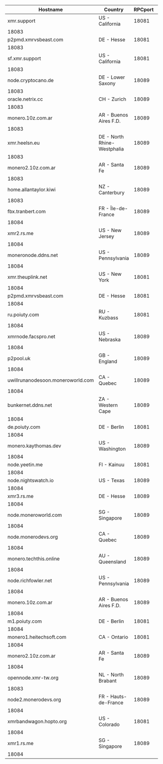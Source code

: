 Hostname | Country | RPCport | P2Pport
--- | --- | --- | ---
xmr.support | US - California | 18081
 | 18083
p2pmd.xmrvsbeast.com | DE - Hesse | 18081
 | 18083
sf.xmr.support | US - California | 18081
 | 18083
node.cryptocano.de | DE - Lower Saxony | 18089
 | 18083
oracle.netrix.cc | CH - Zurich | 18089
 | 18083
monero.10z.com.ar | AR - Buenos Aires F.D. | 18089
 | 18083
xmr.heelsn.eu | DE - North Rhine-Westphalia | 18089
 | 18083
monero2.10z.com.ar | AR - Santa Fe | 18089
 | 18083
home.allantaylor.kiwi | NZ - Canterbury | 18089
 | 18083
fbx.tranbert.com | FR - Île-de-France | 18089
 | 18084
xmr2.rs.me | US - New Jersey | 18089
 | 18084
moneronode.ddns.net | US - Pennsylvania | 18089
 | 18084
xmr.theuplink.net | US - New York | 18081
 | 18084
p2pmd.xmrvsbeast.com | DE - Hesse | 18081
 | 18084
ru.poiuty.com | RU - Kuzbass | 18081
 | 18084
xmrnode.facspro.net | US - Nebraska | 18089
 | 18084
p2pool.uk | GB - England | 18089
 | 18084
uwillrunanodesoon.moneroworld.com | CA - Quebec | 18089
 | 18084
bunkernet.ddns.net | ZA - Western Cape | 18089
 | 18084
de.poiuty.com | DE - Berlin | 18081
 | 18084
monero.kaythomas.dev | US - Washington | 18089
 | 18084
node.yeetin.me | FI - Kainuu | 18081
 | 18084
node.nightswatch.io | US - Texas | 18089
 | 18084
xmr3.rs.me | DE - Hesse | 18089
 | 18084
node.moneroworld.com | SG - Singapore | 18089
 | 18084
node.monerodevs.org | CA - Quebec | 18089
 | 18084
monero.techthis.online | AU - Queensland | 18089
 | 18084
node.richfowler.net | US - Pennsylvania | 18089
 | 18084
monero.10z.com.ar | AR - Buenos Aires F.D. | 18089
 | 18084
m1.poiuty.com | DE - Berlin | 18081
 | 18084
monero1.heitechsoft.com | CA - Ontario | 18081
 | 18084
monero2.10z.com.ar | AR - Santa Fe | 18089
 | 18084
opennode.xmr-tw.org | NL - North Brabant | 18089
 | 18083
node2.monerodevs.org | FR - Hauts-de-France | 18089
 | 18084
xmrbandwagon.hopto.org | US - Colorado | 18081
 | 18084
xmr1.rs.me | SG - Singapore | 18089
 | 18084
